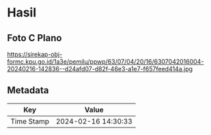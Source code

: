 # Hasil

## Foto C Plano

https://sirekap-obj-formc.kpu.go.id/1a3e/pemilu/ppwp/63/07/04/20/16/6307042016004-20240216-142836--d24afd07-d82f-46e3-a1e7-f657feed414a.jpg


## Metadata

| Key        | Value               |
| ---------- | ------------------- |
| Time Stamp | 2024-02-16 14:30:33 |



